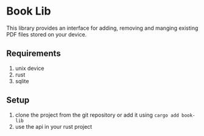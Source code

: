 # Book Lib
This library provides an interface for adding, removing and manging existing PDF files stored on your device.

## Requirements
1. unix device
1. rust
3. sqlite

## Setup
1. clone the project from the git repository or add it using `cargo add book-lib`
2. use the api in your rust project
